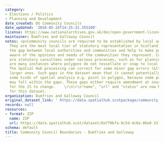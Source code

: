 ```yaml
---
category:
- Elections / Politics
- Planning and Development
date_created: DG Community Councils
date_updated: '2016-05-24T14:25:32.355100'
license: https://www.nationalarchives.gov.uk/doc/open-government-licence/version/3/
maintainer: Dumfries and Galloway Council
notes: <p>Community councils are required to be established by local authorities.
  They are the most local tier of statutory representation in Scotland. They bridge
  the gap between local authorities and communities and help to make public bodies
  aware of the opinions and needs of the communities they represent. Community councils
  are statutory consultees under various processes, such as for planning applications.\r\n\r\nThere
  are many instances where polygons do not tessellate or snap to local authority boundaries.
  The Spatial Hub processing can correct for some minor gap errors (&lt;5m) but not
  larger ones. Such gaps in the dataset mean that it cannot potentially be used for
  some kinds of spatial analysis e.g. point in polygon, because some point locations
  may fall within the gaps. These gaps either require amendment at source or approval
  for the IS to change.    \r\n\r\n"name", "url" and "status" are now MANDATORY fields
  for this dataset.                                                                                                                                                                                                                                                                                                                                                                                                                                                                                                                                                                                                                                                                                                                                                                                                                                                                                                                                                                                                                                                                                                                                                                                                                                                                                                                                                                                                                                                                                                                                                                                                                           </p>
organization: Dumfries and Galloway Council
original_dataset_link: ' https://data.spatialhub.scotpackage/community_council_boundaries-dg'
records: null
resources:
- format: ZIP
  name: ZIP
  url: https://data.spatialhub.scot/dataset/6e7f0bfa-8c5d-4c0a-86e0-33122d74ea01/resource/2c56dc1d-f0f4-41bb-a1f5-310dc6df435a/download/dg_community_councils12843921_polygon.zip
schema: default
title: Community Council Boundaries - Dumfries and Galloway
---
```

